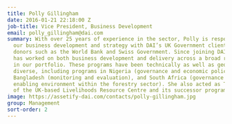 ```yaml
---
title: Polly Gillingham
date: 2016-01-21 22:18:00 Z
job-title: Vice President, Business Development
email: polly_gillingham@dai.com
summary: With over 25 years of experience in the sector, Polly is responsible for
  our business development and strategy with DAI’s UK Government clients as well as
  donors such as the World Bank and Swiss Government. Since joining DAI in 2000, she
  has worked on both business development and delivery across a broad range of programs
  in our portfolio. These programs have been technically as well as geographically
  diverse, including programs in Nigeria (governance and economic policy development),
  Bangladesh (monitoring and evaluation), and South Africa (governance and business
  enabling environment within the forestry sector). She also acted as Technical Director
  of the UK-based Livelihoods Resource Centre and its successor program, CEIL PEAKS.
image: https://assetify-dai.com/contacts/polly-gillingham.jpg
group: Management
sort-order: 2
---
```


